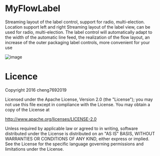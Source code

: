 # MyFlowLabel
Streaming layout of the label control, support for radio, multi-election. Location support left and right
Streaming layout of the label view, can be used for radio, multi-election. The label control will automatically adapt to the width of the automatic line feed, the realization of the flow layout, an increase of the outer packaging label controls, more convenient for your use

![image](https://github.com/cheng7692019/MyFlowLabel/blob/master/preview/20171015_224814.gif)  

# Licence
Copyright 2016 cheng7692019

Licensed under the Apache License, Version 2.0 (the "License");
you may not use this file except in compliance with the License.
You may obtain a copy of the License at

   http://www.apache.org/licenses/LICENSE-2.0

Unless required by applicable law or agreed to in writing, software
distributed under the License is distributed on an "AS IS" BASIS,
WITHOUT WARRANTIES OR CONDITIONS OF ANY KIND, either express or implied.
See the License for the specific language governing permissions and
limitations under the License.



